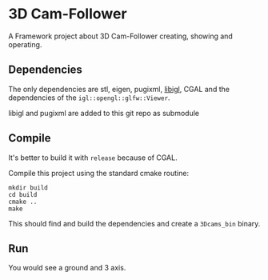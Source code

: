 # 3D Cam-Follower

A Framework project about 3D Cam-Follower creating, showing and operating.

## Dependencies

The only dependencies are stl, eigen, pugixml, [libigl](http://libigl.github.io/libigl/), CGAL and
the dependencies of the `igl::opengl::glfw::Viewer`.

 libigl and pugixml are added to this git repo as submodule

## Compile

It's better to build it with `release` because of CGAL.

Compile this project using the standard cmake routine:

    mkdir build
    cd build
    cmake ..
    make

This should find and build the dependencies and create a `3Dcams_bin` binary.

## Run
You would see a ground and 3 axis.

